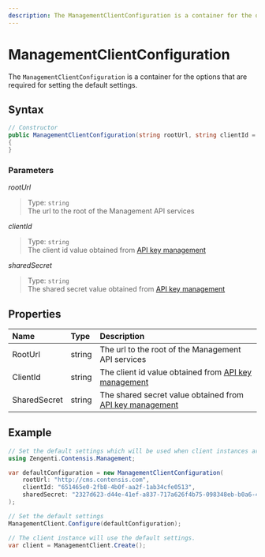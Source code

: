 ```yaml
---
description: The ManagementClientConfiguration is a container for the options that are required for setting the default settings.
---
```

# ManagementClientConfiguration

The `ManagementClientConfiguration` is a container for the options that are required for setting the default settings.

## Syntax

```cs
// Constructor
public ManagementClientConfiguration(string rootUrl, string clientId = null, string sharedSecret = null)
{
}
```

### Parameters

*rootUrl*
> Type: `string`  
> The url to the root of the Management API services

*clientId*
> Type: `string`  
> The client id value obtained from [API key management](https://zenhub.zengenti.com/Contensis/11.3/kb/content-types-and-entries/api-keys/api-key-overview.aspx)

*sharedSecret*
> Type: `string`  
> The shared secret value obtained from [API key management](https://zenhub.zengenti.com/Contensis/11.3/kb/content-types-and-entries/api-keys/api-key-overview.aspx)

## Properties

| Name | Type | Description |
| :--- | :--- | :---------- |
| RootUrl | string | The url to the root of the Management API services |
| ClientId | string | The client id value obtained from [API key management](https://zenhub.zengenti.com/Contensis/11.3/kb/content-types-and-entries/api-keys/api-key-overview.aspx) |
| SharedSecret | string | The shared secret value obtained from [API key management](https://zenhub.zengenti.com/Contensis/11.3/kb/content-types-and-entries/api-keys/api-key-overview.aspx) |

## Example

```cs
// Set the default settings which will be used when client instances are created without parameters
using Zengenti.Contensis.Management;

var defaultConfiguration = new ManagementClientConfiguration(
    rootUrl: "http://cms.contensis.com",
    clientId: "651465e0-2fb8-4b0f-aa2f-1ab34cfe0513",
    sharedSecret: "2327d623-d44e-41ef-a837-717a626f4b75-098348eb-b0a6-4023-a64a-805536024dfb-1a558c9c-49dc-4709-9e8b-c203f60fda80"
);

// Set the default settings
ManagementClient.Configure(defaultConfiguration);

// The client instance will use the default settings.
var client = ManagementClient.Create();
```
